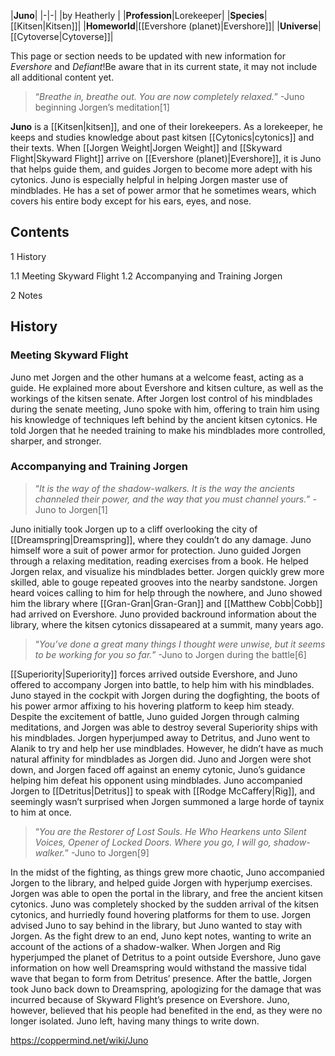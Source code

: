 |**Juno**|
|-|-|
|by  Heatherly |
|**Profession**|Lorekeeper|
|**Species**|[[Kitsen\|Kitsen]]|
|**Homeworld**|[[Evershore (planet)\|Evershore]]|
|**Universe**|[[Cytoverse\|Cytoverse]]|

This page or section needs to be updated with new information for *Evershore* and *Defiant*!Be aware that in its current state, it may not include all additional content yet.

>“*Breathe in, breathe out. You are now completely relaxed.*”
\-Juno beginning Jorgen’s meditation[1]


**Juno** is a [[Kitsen\|kitsen]], and one of their lorekeepers. As a lorekeeper, he keeps and studies knowledge about past kitsen [[Cytonics\|cytonics]] and their texts. When [[Jorgen Weight\|Jorgen Weight]] and [[Skyward Flight\|Skyward Flight]] arrive on [[Evershore (planet)\|Evershore]], it is Juno that helps guide them, and guides Jorgen to become more adept with his cytonics. Juno is especially helpful in helping Jorgen master use of mindblades. He has a set of power armor that he sometimes wears, which covers his entire body except for his ears, eyes, and nose.

## Contents

1 History

1.1 Meeting Skyward Flight
1.2 Accompanying and Training Jorgen


2 Notes


## History
### Meeting Skyward Flight
Juno met Jorgen and the other humans at a welcome feast, acting as a guide. He explained more about Evershore and kitsen culture, as well as the workings of the kitsen senate. After Jorgen lost control of his mindblades during the senate meeting, Juno spoke with him, offering to train him using his knowledge of techniques left behind by the ancient kitsen cytonics. He told Jorgen that he needed training to make his mindblades more controlled, sharper, and stronger.

### Accompanying and Training Jorgen
>“*It is the way of the shadow-walkers. It is the way the ancients channeled their power, and the way that you must channel yours.*”
\-Juno to Jorgen[1]


Juno initially took Jorgen up to a cliff overlooking the city of [[Dreamspring\|Dreamspring]], where they couldn’t do any damage. Juno himself wore a suit of power armor for protection. Juno guided Jorgen through a relaxing meditation, reading exercises from a book. He helped Jorgen relax, and visualize his mindblades better. Jorgen quickly grew more skilled, able to gouge repeated grooves into the nearby sandstone. Jorgen heard voices calling to him for help through the nowhere, and Juno showed him the library where [[Gran-Gran\|Gran-Gran]] and [[Matthew Cobb\|Cobb]] had arrived on Evershore. Juno provided backround information about the library, where the kitsen cytonics dissapeared at a summit, many years ago.

>“*You’ve done a great many things I thought were unwise, but it seems to be working for you so far.*”
\-Juno to Jorgen during the battle[6]

[[Superiority\|Superiority]] forces arrived outside Evershore, and Juno offered to accompany Jorgen into battle, to help him with his mindblades. Juno stayed in the cockpit with Jorgen during the dogfighting, the boots of his power armor affixing to his hovering platform to keep him steady. Despite the excitement of battle, Juno guided Jorgen through calming meditations, and Jorgen was able to destroy several Superiority ships with his mindblades. Jorgen hyperjumped away to Detritus, and Juno went to Alanik to try and help her use mindblades. However, he didn’t have as much natural affinity for mindblades as Jorgen did. Juno and Jorgen were shot down, and Jorgen faced off against an enemy cytonic, Juno’s guidance helping him defeat his opponent using mindblades. Juno accompanied Jorgen to [[Detritus\|Detritus]] to speak with [[Rodge McCaffery\|Rig]], and seemingly wasn’t surprised when Jorgen summoned a large horde of taynix to him at once.

>“*You are the Restorer of Lost Souls. He Who Hearkens unto Silent Voices, Opener of Locked Doors. Where you go, I will go, shadow-walker.*”
\-Juno to Jorgen[9]

In the midst of the fighting, as things grew more chaotic, Juno accompanied Jorgen to the library, and helped guide Jorgen with hyperjump exercises. Jorgen was able to open the portal in the library, and free the ancient kitsen cytonics. Juno was completely shocked by the sudden arrival of the kitsen cytonics, and hurriedly found hovering platforms for them to use. Jorgen advised Juno to say behind in the library, but Juno wanted to stay with Jorgen. As the fight drew to an end, Juno kept notes, wanting to write an account of the actions of a shadow-walker. When Jorgen and Rig hyperjumped the planet of Detritus to a point outside Evershore, Juno gave information on how well Dreamspring would withstand the massive tidal wave that began to form from Detritus’ presence.
After the battle, Jorgen took Juno back down to Dreamspring, apologizing for the damage that was incurred because of Skyward Flight’s presence on Evershore. Juno, however, believed that his people had benefited in the end, as they were no longer isolated. Juno left, having many things to write down.



https://coppermind.net/wiki/Juno